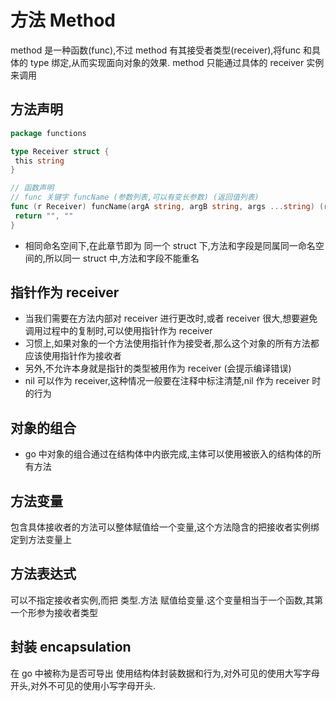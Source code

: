 # 方法 Method

method 是一种函数(func),不过 method 有其接受者类型(receiver),将func 和具体的 type 绑定,从而实现面向对象的效果.
method 只能通过具体的 receiver 实例来调用

## 方法声明

```go
package functions

type Receiver struct {
 this string
}

// 函数声明
// func 关键字 funcName (参数列表,可以有变长参数) (返回值列表)
func (r Receiver) funcName(argA string, argB string, args ...string) (resultA string, resultB string) {
 return "", ""
}
```

- 相同命名空间下,在此章节即为 同一个 struct 下,方法和字段是同属同一命名空间的,所以同一 struct 中,方法和字段不能重名

## 指针作为 receiver

- 当我们需要在方法内部对 receiver 进行更改时,或者 receiver 很大,想要避免调用过程中的复制时,可以使用指针作为 receiver
- 习惯上,如果对象的一个方法使用指针作为接受者,那么这个对象的所有方法都应该使用指针作为接收者
- 另外,不允许本身就是指针的类型被用作为 receiver (会提示编译错误)
- nil 可以作为 receiver,这种情况一般要在注释中标注清楚,nil 作为 receiver 时的行为

## 对象的组合

- go 中对象的组合通过在结构体中内嵌完成,主体可以使用被嵌入的结构体的所有方法

## 方法变量

包含具体接收者的方法可以整体赋值给一个变量,这个方法隐含的把接收者实例绑定到方法变量上

## 方法表达式

可以不指定接收者实例,而把 类型.方法 赋值给变量.这个变量相当于一个函数,其第一个形参为接收者类型

## 封装 encapsulation

在 go 中被称为是否可导出
使用结构体封装数据和行为,对外可见的使用大写字母开头,对外不可见的使用小写字母开头.
